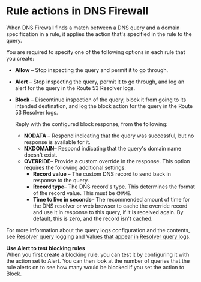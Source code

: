 # Rule actions in DNS Firewall<a name="resolver-dns-firewall-rule-actions"></a>

When DNS Firewall finds a match between a DNS query and a domain specification in a rule, it applies the action that's specified in the rule to the query\. 

You are required to specify one of the following options in each rule that you create: 
+ **Allow** – Stop inspecting the query and permit it to go through\. 
+ **Alert** – Stop inspecting the query, permit it to go through, and log an alert for the query in the Route 53 Resolver logs\. 
+ **Block** – Discontinue inspection of the query, block it from going to its intended destination, and log the block action for the query in the Route 53 Resolver logs\. 

  Reply with the configured block response, from the following: 
  + **NODATA** – Respond indicating that the query was successful, but no response is available for it\.
  + **NXDOMAIN**– Respond indicating that the query's domain name doesn't exist\.
  + **OVERRIDE**– Provide a custom override in the response\. This option requires the following additional settings: 
    + **Record value** – The custom DNS record to send back in response to the query\. 
    + **Record type**– The DNS record's type\. This determines the format of the record value\. This must be `CNAME`\.
    + **Time to live in seconds**– The recommended amount of time for the DNS resolver or web browser to cache the override record and use it in response to this query, if it is received again\. By default, this is zero, and the record isn't cached\.

For more information about the query logs configuration and the contents, see [Resolver query logging](resolver-query-logs.md) and [Values that appear in Resolver query logs](resolver-query-logs-format.md)\. 

**Use Alert to test blocking rules**  
When you first create a blocking rule, you can test it by configuring it with the action set to Alert\. You can then look at the number of queries that the rule alerts on to see how many would be blocked if you set the action to Block\. 